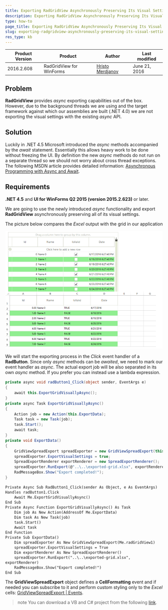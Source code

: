 ```yaml
---
title: Exporting RadGridView Asynchronously Preserving Its Visual Settings
description: Exporting RadGridView Asynchronously Preserving Its Visual Settings. Check it now!
type: how-to
page_title: Exporting RadGridView Asynchronously Preserving Its Visual Settings
slug: exporting-radgridview-asynchronously-preserving-its-visual-settings
res_type: kb
---
```


|Product Version|Product|Author|Last modified|
|----|----|----|----|
|2016.2.608|RadGridView for WinForms|[Hristo Merdjanov](https://www.telerik.com/blogs/author/hristo-merdjanov)|June 21, 2016|


## Problem

**RadGridView** provides *async* exporting capabilities out of the box. However, due to the background threads we are using and the target framework against which our assemblies are built (.NET 4.0) we are not exporting the visual settings with the existing *async* API.

## Solution

Luckily in .NET 4.5 Microsoft introduced the *async* methods accompanied by the *await* statement. Essentially this allows heavy work to be done without freezing the UI. By definition the new *async* methods do not run on a separate thread so we should not worry about cross thread exceptions. The following MSDN article provides detailed information: [Asynchronous Programming with Async and Await](https://msdn.microsoft.com/en-us/library/hh191443.aspx).

## Requirements

**.NET 4.5** and **UI for WinForms Q2 2015 (version 2015.2.623)** or later.

We are going to use the newly introduced *async* functionality and export **RadGridView** asynchronously preserving all of its visual settings.

The picture below compares the *Excel* output with the grid in our application  
  
![radgridview-async](images/exporting-radgridview-async001.png)


We will start the exporting process in the *Click* event handler of a **RadButton**. Since only *async* methods can be *awaited*, we need to mark our event handler as *async*. The actual export job will be also separated in its own *async* method. If you prefer you can instead use a lambda expression.

````C#
private async void radButton1_Click(object sender, EventArgs e)
{  
    await this.ExportGridVisuallyAsync();
}
private async Task ExportGridVisuallyAsync()
{
    Action job = new Action(this.ExportData);
    Task task = new Task(job);
    task.Start();
    await task;
}
private void ExportData()
{
    GridViewSpreadExport spreadExporter = new GridViewSpreadExport(this.radGridView1);
    spreadExporter.ExportVisualSettings = true;
    SpreadExportRenderer exportRenderer = new SpreadExportRenderer();
    spreadExporter.RunExport(@"..\..\exported-grid.xlsx", exportRenderer);
    RadMessageBox.Show("Export completed!");
}

````
````VB.NET
Private Async Sub RadButton1_Click(sender As Object, e As EventArgs) Handles radButton1.Click
    Await Me.ExportGridVisuallyAsync()
End Sub
Private Async Function ExportGridVisuallyAsync() As Task
    Dim job As New Action(AddressOf Me.ExportData)
    Dim task As New Task(job)
    task.Start()
    Await task
End Function
Private Sub ExportData()
    Dim spreadExporter As New GridViewSpreadExport(Me.radGridView1)
    spreadExporter.ExportVisualSettings = True
    Dim exportRenderer As New SpreadExportRenderer()
    spreadExporter.RunExport("..\..\exported-grid.xlsx", exportRenderer)
    RadMessageBox.Show("Export completed!")
End Sub

````

The **GridViewSpreadExport** object defines a **CellFormatting** event and if needed you can subscribe to it and perform custom styling only to the *Excel* cells: [GridViewSpreadExport | Events](http://docs.telerik.com/devtools/winforms/gridview/exporting-data/spread-export#events).


>note You can download a VB and C# project from the following [link](https://github.com/telerik/winforms-sdk/tree/master/GridView/ExportVisualSettingsAsync).